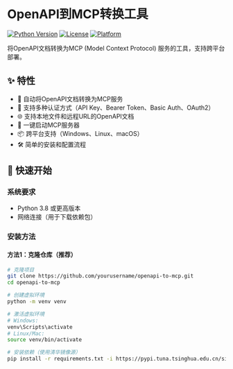 # OpenAPI到MCP转换工具

[![Python Version](https://img.shields.io/badge/python-3.8+-blue.svg)](https://python.org)
[![License](https://img.shields.io/badge/license-MIT-green.svg)](LICENSE)
[![Platform](https://img.shields.io/badge/platform-Windows%20%7C%20Linux%20%7C%20macOS-lightgrey.svg)]()

将OpenAPI文档转换为MCP (Model Context Protocol) 服务的工具，支持跨平台部署。

## ✨ 特性

- 🔄 自动将OpenAPI文档转换为MCP服务
- 🔐 支持多种认证方式（API Key、Bearer Token、Basic Auth、OAuth2）
- 🌐 支持本地文件和远程URL的OpenAPI文档
- 🚀 一键启动MCP服务器
- 📦 跨平台支持（Windows、Linux、macOS）
- 🛠️ 简单的安装和配置流程

## 🚀 快速开始

### 系统要求

- Python 3.8 或更高版本
- 网络连接（用于下载依赖包）

### 安装方法

#### 方法1：克隆仓库（推荐）

```bash
# 克隆项目
git clone https://github.com/yourusername/openapi-to-mcp.git
cd openapi-to-mcp

# 创建虚拟环境
python -m venv venv

# 激活虚拟环境
# Windows:
venv\Scripts\activate
# Linux/Mac:
source venv/bin/activate

# 安装依赖（使用清华镜像源）
pip install -r requirements.txt -i https://pypi.tuna.tsinghua.edu.cn/simple/
```
